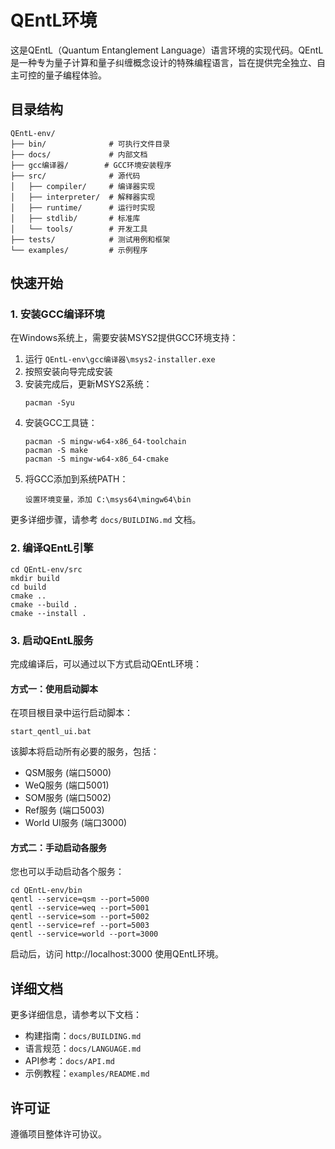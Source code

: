 # QEntL环境

这是QEntL（Quantum Entanglement Language）语言环境的实现代码。QEntL是一种专为量子计算和量子纠缠概念设计的特殊编程语言，旨在提供完全独立、自主可控的量子编程体验。

## 目录结构

```
QEntL-env/
├── bin/              # 可执行文件目录
├── docs/             # 内部文档
├── gcc编译器/        # GCC环境安装程序
├── src/              # 源代码
│   ├── compiler/     # 编译器实现
│   ├── interpreter/  # 解释器实现
│   ├── runtime/      # 运行时实现
│   ├── stdlib/       # 标准库
│   └── tools/        # 开发工具
├── tests/            # 测试用例和框架
└── examples/         # 示例程序
```

## 快速开始

### 1. 安装GCC编译环境

在Windows系统上，需要安装MSYS2提供GCC环境支持：

1. 运行 `QEntL-env\gcc编译器\msys2-installer.exe`
2. 按照安装向导完成安装
3. 安装完成后，更新MSYS2系统：
   ```
   pacman -Syu
   ```
4. 安装GCC工具链：
   ```
   pacman -S mingw-w64-x86_64-toolchain
   pacman -S make
   pacman -S mingw-w64-x86_64-cmake
   ```
5. 将GCC添加到系统PATH：
   ```
   设置环境变量，添加 C:\msys64\mingw64\bin
   ```

更多详细步骤，请参考 `docs/BUILDING.md` 文档。

### 2. 编译QEntL引擎

```
cd QEntL-env/src
mkdir build
cd build
cmake ..
cmake --build .
cmake --install .
```

### 3. 启动QEntL服务

完成编译后，可以通过以下方式启动QEntL环境：

#### 方式一：使用启动脚本

在项目根目录中运行启动脚本：
```
start_qentl_ui.bat
```

该脚本将启动所有必要的服务，包括：
- QSM服务 (端口5000)
- WeQ服务 (端口5001)
- SOM服务 (端口5002)
- Ref服务 (端口5003)
- World UI服务 (端口3000)

#### 方式二：手动启动各服务

您也可以手动启动各个服务：

```
cd QEntL-env/bin
qentl --service=qsm --port=5000
qentl --service=weq --port=5001
qentl --service=som --port=5002
qentl --service=ref --port=5003
qentl --service=world --port=3000
```

启动后，访问 http://localhost:3000 使用QEntL环境。

## 详细文档

更多详细信息，请参考以下文档：
- 构建指南：`docs/BUILDING.md`
- 语言规范：`docs/LANGUAGE.md`
- API参考：`docs/API.md`
- 示例教程：`examples/README.md`

## 许可证

遵循项目整体许可协议。 